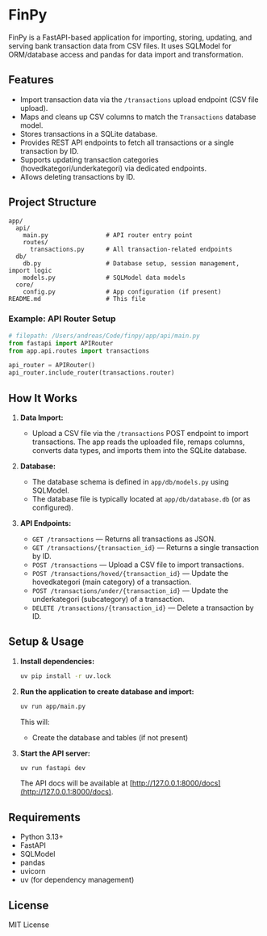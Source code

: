 # FinPy

FinPy is a FastAPI-based application for importing, storing, updating, and serving bank transaction data from CSV files. It uses SQLModel for ORM/database access and pandas for data import and transformation.

## Features

- Import transaction data via the `/transactions` upload endpoint (CSV file upload).
- Maps and cleans up CSV columns to match the `Transactions` database model.
- Stores transactions in a SQLite database.
- Provides REST API endpoints to fetch all transactions or a single transaction by ID.
- Supports updating transaction categories (hovedkategori/underkategori) via dedicated endpoints.
- Allows deleting transactions by ID.

## Project Structure

```
app/
  api/
    main.py                # API router entry point
    routes/
      transactions.py      # All transaction-related endpoints
  db/
    db.py                  # Database setup, session management, import logic
    models.py              # SQLModel data models
  core/
    config.py              # App configuration (if present)
README.md                  # This file
```

### Example: API Router Setup

```python
# filepath: /Users/andreas/Code/finpy/app/api/main.py
from fastapi import APIRouter
from app.api.routes import transactions

api_router = APIRouter()
api_router.include_router(transactions.router)
```

## How It Works

1. **Data Import:**

   - Upload a CSV file via the `/transactions` POST endpoint to import transactions. The app reads the uploaded file, remaps columns, converts data types, and imports them into the SQLite database.

2. **Database:**

   - The database schema is defined in `app/db/models.py` using SQLModel.
   - The database file is typically located at `app/db/database.db` (or as configured).

3. **API Endpoints:**
   - `GET /transactions` — Returns all transactions as JSON.
   - `GET /transactions/{transaction_id}` — Returns a single transaction by ID.
   - `POST /transactions` — Upload a CSV file to import transactions.
   - `POST /transactions/hoved/{transaction_id}` — Update the hovedkategori (main category) of a transaction.
   - `POST /transactions/under/{transaction_id}` — Update the underkategori (subcategory) of a transaction.
   - `DELETE /transactions/{transaction_id}` — Delete a transaction by ID.

## Setup & Usage

1. **Install dependencies:**

   ```zsh
   uv pip install -r uv.lock
   ```

2. **Run the application to create database and import:**

   ```zsh
   uv run app/main.py
   ```

   This will:

   - Create the database and tables (if not present)

3. **Start the API server:**

   ```zsh
   uv run fastapi dev
   ```

   The API docs will be available at [http://127.0.0.1:8000/docs](http://127.0.0.1:8000/docs).

## Requirements

- Python 3.13+
- FastAPI
- SQLModel
- pandas
- uvicorn
- uv (for dependency management)

## License

MIT License
